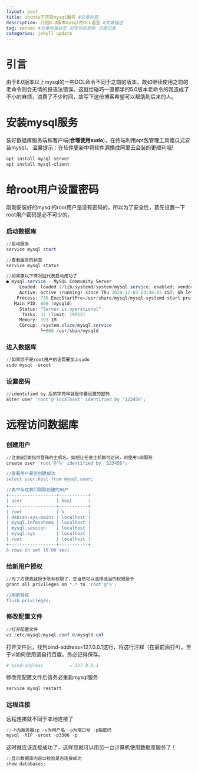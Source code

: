 ```yaml
---
layout: post
title: ubuntu下开启mysql服务 #文章标题
description: 介绍8.0版本mysql的DCL语言 #文章描述
tag: zeroac #文章所属标签 可写你的昵称 方便归类
categories: jekyll update
---
```


# 引言

由于8.0版本以上mysql的一些DCL命令不同于之前的版本，故如继续使用之前的老命令则会无情的报语法错误。这就给碰巧一直都学的5.0版本老命令的我造成了不小的麻烦，浪费了不少时间，故写下这份博客希望可以帮助到后来的人。

# 安装mysql服务
装好数据库服务端和客户端(**合理使用sudo**)，在终端利用apt包管理工具傻瓜式安装mysql。
温馨提示：在软件更新中将软件源换成阿里云会装的更顺利哦!
```powershell
apt install mysql-server 
apt install mysql-client
```
# 给root用户设置密码
刚刚安装好的mysql的root用户是没有密码的，所以为了安全性，首先设置一下root用户密码是必不可少的。

### 启动数据库

```powershell
//启动服务
service mysql start

//查看服务的状态
service mysql status

//如果像以下情况就代表启动成功了
● mysql.service - MySQL Community Server
     Loaded: loaded (/lib/systemd/system/mysql.service; enabled; vendor preset:>
     Active: active (running) since Thu 2020-12-03 03:36:05 CST; 6h left
    Process: 735 ExecStartPre=/usr/share/mysql/mysql-systemd-start pre (code=ex>
   Main PID: 808 (mysqld)
     Status: "Server is operational"
      Tasks: 37 (limit: 19012)
     Memory: 393.1M
     CGroup: /system.slice/mysql.service
             └─808 /usr/sbin/mysqld
```
### 进入数据库

```powershell
//如果您不是root用户的话需要加上sudo
sudo mysql -uroot
```
### 设置密码

```powershell
//identified by 后的字符串就是你要设置的密码
alter user 'root'@'localhost' identified by '123456';
```
# 远程访问数据库
### 创建用户

```powershell
//注意@后面指可登陆的主机名，如想让任意主机都可访问，则使用%同配符
create user 'root'@'%' identified by '123456';

//查看用户是否创建成功
select user,host from mysql.user;

//表中存在我们刚刚创建的用户
+------------------+-----------+
| user             | host      |
+------------------+-----------+
| root             | %         |
| debian-sys-maint | localhost |
| mysql.infoschema | localhost |
| mysql.session    | localhost |
| mysql.sys        | localhost |
| root             | localhost |
+------------------+-----------+
6 rows in set (0.00 sec)
```
### 给新用户授权

```powershell
//为了方便我就授予所有权限了，您当然可以选择适当的权限授予
grant all privileges on *.* to 'root'@'%';

//刷新特权
flush privileges;
```
### 修改配置文件
```powershell
//打开配置文件
vi /etc/mysql/mysql.conf.d/mysqld.cnf 
```
打开文件后，找到bind-address=127.0.0.1这行，将这行注释（在最前面打#）。至于vi如何使用请自行百度。务必记得保存。

```powershell
# bind-address          = 127.0.0.1
```
修改完配置文件后请务必重启mysql服务

```powershell
service mysql restart
```
### 远程连接
远程连接就不同于本地连接了

```powershell
//-h为服务器ip -u为用户名 -p为端口号 -p指密码
mysql -hIP -uroot -p3306 -p 
```
这时就应该连接成功了，这样您就可以用另一台计算机使用数据库服务了！
```powershell
//显示数据库内容以检验是否连接成功
show databases;
```